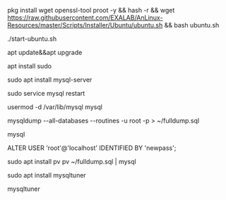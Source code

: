 
pkg install wget openssl-tool proot -y && hash -r && wget https://raw.githubusercontent.com/EXALAB/AnLinux-Resources/master/Scripts/Installer/Ubuntu/ubuntu.sh && bash ubuntu.sh

./start-ubuntu.sh

apt update&&apt upgrade

apt install sudo

sudo apt install mysql-server


sudo service mysql restart

usermod -d /var/lib/mysql mysql

mysqldump --all-databases --routines -u root -p > ~/fulldump.sql

mysql

ALTER USER 'root'@'localhost' IDENTIFIED BY 'newpass';


sudo apt install pv
pv ~/fulldump.sql | mysql


sudo apt install mysqltuner

mysqltuner

